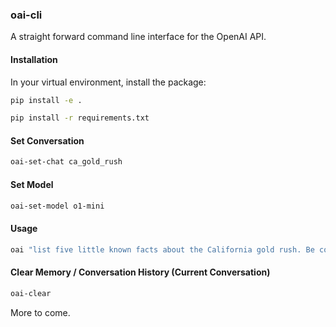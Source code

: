 ### oai-cli

A straight forward command line interface for the OpenAI API.

#### Installation

In your virtual environment, install the package:

```bash
pip install -e .
```

```bash
pip install -r requirements.txt
```

#### Set Conversation

```bash
oai-set-chat ca_gold_rush
```

#### Set Model

```bash
oai-set-model o1-mini
```

#### Usage

```bash
oai "list five little known facts about the California gold rush. Be concise but cite your sources."
```

#### Clear Memory / Conversation History (Current Conversation)

```bash
oai-clear
```

More to come.

